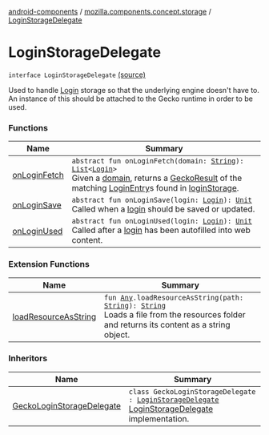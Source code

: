 [android-components](../../index.md) / [mozilla.components.concept.storage](../index.md) / [LoginStorageDelegate](./index.md)

# LoginStorageDelegate

`interface LoginStorageDelegate` [(source)](https://github.com/mozilla-mobile/android-components/blob/master/components/concept/storage/src/main/java/mozilla/components/concept/storage/LoginsStorage.kt#L96)

Used to handle [Login](../-login/index.md) storage so that the underlying engine doesn't have to. An instance of
this should be attached to the Gecko runtime in order to be used.

### Functions

| Name | Summary |
|---|---|
| [onLoginFetch](on-login-fetch.md) | `abstract fun onLoginFetch(domain: `[`String`](https://kotlinlang.org/api/latest/jvm/stdlib/kotlin/-string/index.html)`): `[`List`](https://kotlinlang.org/api/latest/jvm/stdlib/kotlin.collections/-list/index.html)`<`[`Login`](../-login/index.md)`>`<br>Given a [domain](on-login-fetch.md#mozilla.components.concept.storage.LoginStorageDelegate$onLoginFetch(kotlin.String)/domain), returns a [GeckoResult](#) of the matching [LoginEntry](#)s found in [loginStorage](#). |
| [onLoginSave](on-login-save.md) | `abstract fun onLoginSave(login: `[`Login`](../-login/index.md)`): `[`Unit`](https://kotlinlang.org/api/latest/jvm/stdlib/kotlin/-unit/index.html)<br>Called when a [login](on-login-save.md#mozilla.components.concept.storage.LoginStorageDelegate$onLoginSave(mozilla.components.concept.storage.Login)/login) should be saved or updated. |
| [onLoginUsed](on-login-used.md) | `abstract fun onLoginUsed(login: `[`Login`](../-login/index.md)`): `[`Unit`](https://kotlinlang.org/api/latest/jvm/stdlib/kotlin/-unit/index.html)<br>Called after a [login](on-login-used.md#mozilla.components.concept.storage.LoginStorageDelegate$onLoginUsed(mozilla.components.concept.storage.Login)/login) has been autofilled into web content. |

### Extension Functions

| Name | Summary |
|---|---|
| [loadResourceAsString](../../mozilla.components.support.test.file/kotlin.-any/load-resource-as-string.md) | `fun `[`Any`](https://kotlinlang.org/api/latest/jvm/stdlib/kotlin/-any/index.html)`.loadResourceAsString(path: `[`String`](https://kotlinlang.org/api/latest/jvm/stdlib/kotlin/-string/index.html)`): `[`String`](https://kotlinlang.org/api/latest/jvm/stdlib/kotlin/-string/index.html)<br>Loads a file from the resources folder and returns its content as a string object. |

### Inheritors

| Name | Summary |
|---|---|
| [GeckoLoginStorageDelegate](../../mozilla.components.service.sync.logins/-gecko-login-storage-delegate/index.md) | `class GeckoLoginStorageDelegate : `[`LoginStorageDelegate`](./index.md)<br>[LoginStorageDelegate](./index.md) implementation. |
